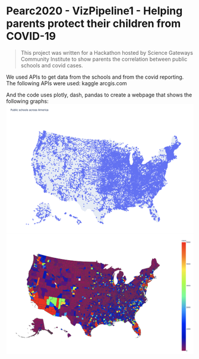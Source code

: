 # Pearc2020 - VizPipeline1 - Helping parents protect their children from COVID-19

> This project was written for a Hackathon hosted by Science Gateways Community Institute to show parents the correlation between public schools and covid cases.


We used APIs to get data from the schools and from the covid reporting. The following APIs were used:
kaggle
arcgis.com

And the code uses plotly, dash, pandas to create a webpage that shows the following graphs:
<img src="https://raw.githubusercontent.com/BranRitz/Pearc20VizPipeline/master/schools.png" alt="Schools">
<img src="https://raw.githubusercontent.com/BranRitz/Pearc20VizPipeline/master/covidcases.png" alt="Covid Cases by county">


